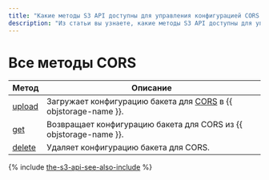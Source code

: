 ```yaml
---
title: "Какие методы S3 API доступны для управления конфигурацией CORS бакета {{ objstorage-full-name }}"
description: "Из статьи вы узнаете, какие методы S3 API доступны для управления конфигурацией CORS бакета."
---
```


# Все методы CORS

Метод | Описание
----- | -----
[upload](cors/upload.md) | Загружает конфигурацию бакета для [CORS](../../concepts/cors.md) в {{ objstorage-name }}.
[get](cors/get.md) | Возвращает конфигурацию бакета для CORS из {{ objstorage-name }}.
[delete](cors/delete.md) | Удаляет конфигурацию бакета для CORS.

{% include [the-s3-api-see-also-include](../../../_includes/storage/the-s3-api-see-also-include.md) %}